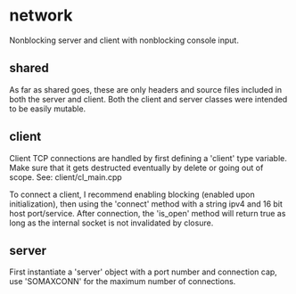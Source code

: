 # network
Nonblocking server and client with nonblocking console input.

## shared
As far as shared goes, these are only headers and source files included in both the server and client.
Both the client and server classes were intended to be easily mutable.

## client
Client TCP connections are handled by first defining a 'client' type variable. Make sure that it gets destructed eventually by delete or going out of scope.
See: client/cl_main.cpp

To connect a client, I recommend enabling blocking (enabled upon initialization), then using the 'connect' method with a string ipv4 and 16 bit host port/service.
After connection, the 'is_open' method will return true as long as the internal socket is not invalidated by closure.

## server
First instantiate a 'server' object with a port number and connection cap, use 'SOMAXCONN' for the maximum number of connections.
